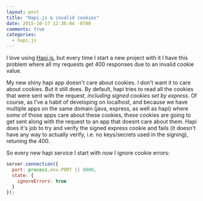```yaml
---
layout: post
title: "Hapi.js & invalid cookies"
date: 2015-10-17 12:36:04 -0700
comments: true
categories:
  - hapi.js
---
```


I love using [Hapi.js](http://hapijs.com), but every time I start a new
project with it I have this problem where all my requests get 400
responses due to an invalid cookie value.

My new shiny hapi app doesn't care about cookies. I don't want it to care
about cookies. But it still does. By default, hapi tries to read all the
cookies that were sent with the request, _including signed cookies set
by express_. Of course, as I've a habit of developing on localhost, and
because we have multiple apps on the same domain (java, express, as well
as hapi) where _some_ of those apps care about these cookies, these
cookies are going to get sent along with the request to an app that
doesnt care about them. Hapi does it's job to try and verify the signed
express cookie and fails (it doesn't have any way to actually verify,
i.e. no keys/secrets used in the signing), retuning the 400.

So every new hapi service I start with now I ignore cookie errors:

```js
server.connection({
  port: process.env.PORT || 8000,
  state: {
    ignoreErrors: true
  }
});
```
